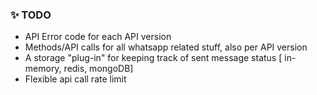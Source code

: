 ### ✨ TODO   

- API Error code for each API version
- Methods/API calls for all whatsapp related stuff, also per API version
- A storage "plug-in" for keeping track of sent message status [ in-memory, redis, mongoDB]
- Flexible api call rate limit